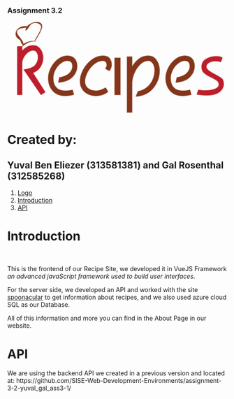 ### Assignment 3.2
<a name="logo"></a>

![logo](logo.PNG)
# Created by:
## Yuval Ben Eliezer (313581381) and Gal Rosenthal (312585268)

1. [ Logo ](#logo)
1. [Introduction ](#introduction)
1. [ API ](#ourAPI)

<a name="Introduction"></a>
# Introduction
<br>
<p>
This is the frontend of our Recipe Site, we developed it in VueJS Framework
<i>an advanced javaScript framework used to build user interfaces</i>.
</p>
<p>
For the server side, we developed an API and worked with the site <a href="https://spoonacular.com/food-api">spoonacular</a> to get information about recipes,
and we also used azure cloud SQL as our Database.
</p>

<p>
All of this information and more you can find in the About Page in our website.
</p>

<a name="ourAPI"></a>
# API
<p>
 We are using the backend API we created in a previous version and 
 located at: https://github.com/SISE-Web-Development-Environments/assignment-3-2-yuval_gal_ass3-1/
</p>

